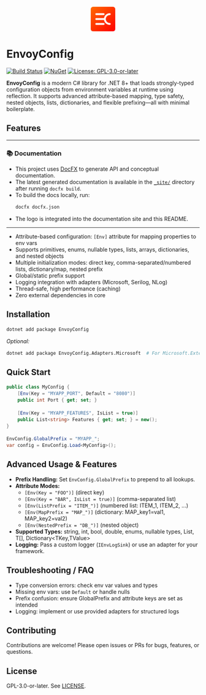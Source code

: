 <p align="center">
  <img src="assets/logo.svg" alt="EnvoyConfig Logo" width="64"/>
</p>

# EnvoyConfig

[![Build Status](https://img.shields.io/badge/build-passing-brightgreen)](https://github.com/metaneutrons/EnvoyConfig/actions)
[![NuGet](https://img.shields.io/nuget/v/EnvoyConfig)](https://www.nuget.org/packages/EnvoyConfig)
[![License: GPL-3.0-or-later](https://img.shields.io/badge/license-GPL--3.0--or--later-blue.svg)](LICENSE)

**EnvoyConfig** is a modern C# library for .NET 8+ that loads strongly-typed configuration objects from environment variables at runtime using reflection. It supports advanced attribute-based mapping, type safety, nested objects, lists, dictionaries, and flexible prefixing—all with minimal boilerplate.

## Features

---

### 📚 Documentation

- This project uses [DocFX](https://dotnet.github.io/docfx/) to generate API and conceptual documentation.
- The latest generated documentation is available in the [`_site/`](./_site/) directory after running `docfx build`.
- To build the docs locally, run:
  ```sh
  docfx docfx.json
  ```
- The logo is integrated into the documentation site and this README.

---



- Attribute-based configuration: `[Env]` attribute for mapping properties to env vars
- Supports primitives, enums, nullable types, lists, arrays, dictionaries, and nested objects
- Multiple initialization modes: direct key, comma-separated/numbered lists, dictionary/map, nested prefix
- Global/static prefix support
- Logging integration with adapters (Microsoft, Serilog, NLog)
- Thread-safe, high performance (caching)
- Zero external dependencies in core

## Installation

```bash
dotnet add package EnvoyConfig
```

_Optional:_

```bash
dotnet add package EnvoyConfig.Adapters.Microsoft  # For Microsoft.Extensions.Logging
```

## Quick Start

```csharp
public class MyConfig {
    [Env(Key = "MYAPP_PORT", Default = "8080")]
    public int Port { get; set; }

    [Env(Key = "MYAPP_FEATURES", IsList = true)]
    public List<string> Features { get; set; } = new();
}

EnvConfig.GlobalPrefix = "MYAPP_";
var config = EnvConfig.Load<MyConfig>();
```

## Advanced Usage & Features

- **Prefix Handling:** Set `EnvConfig.GlobalPrefix` to prepend to all lookups.
- **Attribute Modes:**
  - `[Env(Key = "FOO")]` (direct key)
  - `[Env(Key = "BAR", IsList = true)]` (comma-separated list)
  - `[Env(ListPrefix = "ITEM_")]` (numbered list: ITEM_1, ITEM_2, ...)
  - `[Env(MapPrefix = "MAP_")]` (dictionary: MAP_key1=val1, MAP_key2=val2)
  - `[Env(NestedPrefix = "DB_")]` (nested object)
- **Supported Types:** string, int, bool, double, enums, nullable types, List<T>, T[], Dictionary<TKey,TValue>
- **Logging:** Pass a custom logger (`IEnvLogSink`) or use an adapter for your framework.

## Troubleshooting / FAQ

- Type conversion errors: check env var values and types
- Missing env vars: use `Default` or handle nulls
- Prefix confusion: ensure GlobalPrefix and attribute keys are set as intended
- Logging: implement or use provided adapters for structured logs

## Contributing

Contributions are welcome! Please open issues or PRs for bugs, features, or questions.

## License

GPL-3.0-or-later. See [LICENSE](LICENSE).
